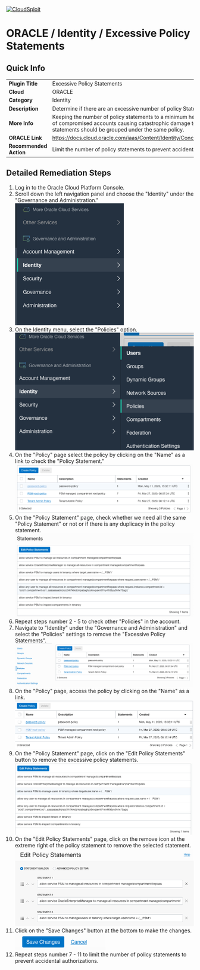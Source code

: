 [![CloudSploit](https://cloudsploit.com/img/logo-new-big-text-100.png "CloudSploit")](https://cloudsploit.com)

# ORACLE / Identity / Excessive Policy Statements

## Quick Info

| | |
|-|-|
| **Plugin Title** | Excessive Policy Statements |
| **Cloud** | ORACLE |
| **Category** | Identity |
| **Description** | Determine if there are an excessive number of policy Statements in the account |
| **More Info** | Keeping the number of policy statements to a minimum helps reduce the chances of compromised accounts causing catastrophic damage to the account. Common statements should be grouped under the same policy.  |
| **ORACLE Link** | https://docs.cloud.oracle.com/iaas/Content/Identity/Concepts/policygetstarted.htm |
| **Recommended Action** | Limit the number of policy statements to prevent accidental authorizations |

## Detailed Remediation Steps
1. Log in to the Oracle Cloud Platform Console.
2. Scroll down the left navigation panel and choose the "Identity" under the "Governance and Administration." </br> <img src="/resources/oracle/identity/excessive-policy-statements/step2.png"/>
3. On the Identity menu, select the "Policies" option.</br> <img src="/resources/oracle/identity/excessive-policy-statements/step3.png"/>
4. On the "Policy" page select the policy by clicking on the "Name" as a link to check the "Policy Statement."</br> <img src="/resources/oracle/identity/excessive-policy-statements/step4.png"/>
5. On the "Policy Statement" page, check whether we need all the same "Policy Statement" or not or if there is any duplicacy in the policy statement.</br> <img src="/resources/oracle/identity/excessive-policy-statements/step5.png"/>
6. Repeat steps number 2 - 5 to check other "Policies" in the account.</br>
7. Navigate to "Identity" under the "Governance and Administration" and select the "Policies" settings to remove the "Excessive Policy Statements".</br> <img src="/resources/oracle/identity/excessive-policy-statements/step7.png"/>
8. On the "Policy" page, access the policy by clicking on the "Name" as a link.</br> <img src="/resources/oracle/identity/excessive-policy-statements/step8.png"/>
9. On the "Policy Statement" page, click on the "Edit Policy Statements" button to remove the excessive policy statements.</br> <img src="/resources/oracle/identity/excessive-policy-statements/step9.png"/>
10. On the "Edit Policy Statements" page, click on the remove icon at the extreme right of the policy statement to remove the selected statement. <img src="/resources/oracle/identity/excessive-policy-statements/step10.png"/>
11. Click on the "Save Changes" button at the bottom to make the changes.</br> <img src="/resources/oracle/identity/excessive-policy-statements/step11.png"/>
12. Repeat steps number 7 - 11 to limit the number of policy statements to prevent accidental authorizations.</br>


